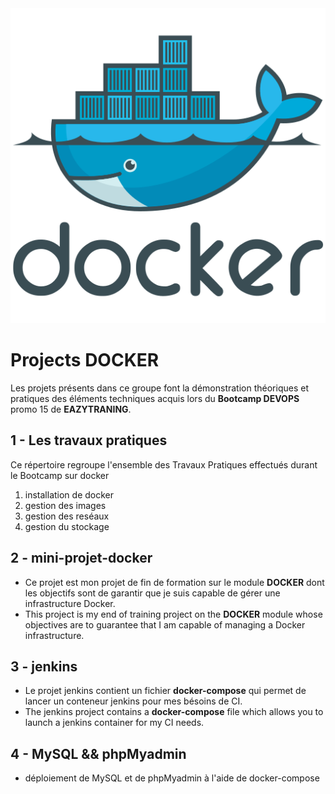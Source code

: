 <div align="center">
  <img src="https://github.com/gbaneassouman/images/blob/main/screenshots/docker1.png"/>
</div>

# Projects DOCKER

Les projets présents dans ce groupe font la démonstration théoriques et pratiques des éléments techniques acquis lors du **Bootcamp DEVOPS** promo 15 de **EAZYTRANING**.

## 1 - Les travaux pratiques
Ce répertoire regroupe l'ensemble des Travaux Pratiques effectués durant le Bootcamp sur docker
  1. installation de docker
  2. gestion des images
  3. gestion des reséaux
  4. gestion du stockage

## 2 - mini-projet-docker 

- Ce projet est mon projet de fin de formation sur le module **DOCKER** dont les objectifs sont de garantir que je suis capable de gérer une infrastructure Docker.
- This project is my end of training project on the **DOCKER** module whose objectives are to guarantee that I am capable of managing a Docker infrastructure.

## 3 - jenkins
- Le projet jenkins contient un fichier **docker-compose** qui permet de lancer un conteneur jenkins pour mes bésoins de CI.
- The jenkins project contains a **docker-compose** file which allows you to launch a jenkins container for my CI needs.

## 4 - MySQL && phpMyadmin
- déploiement de MySQL et de phpMyadmin à l'aide de docker-compose